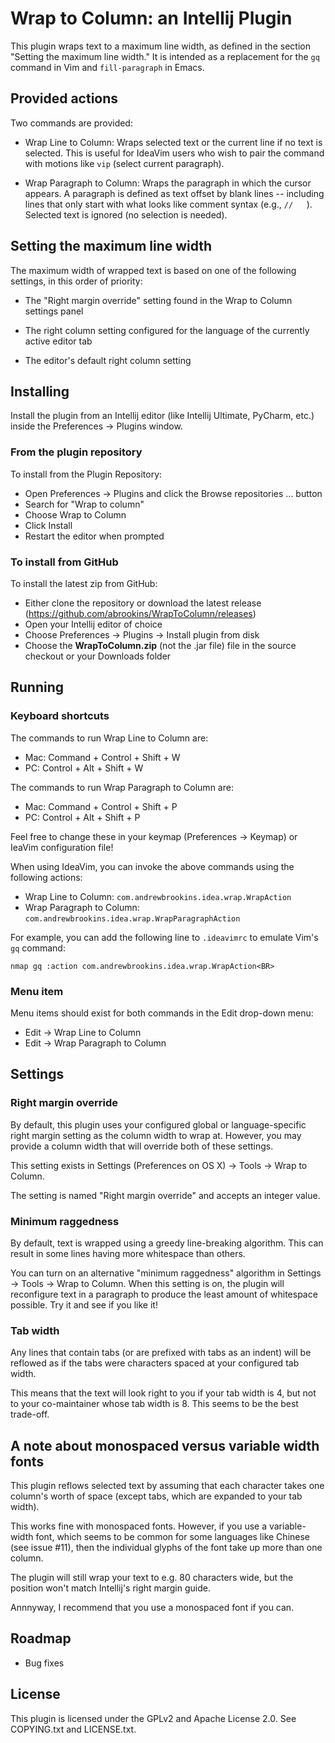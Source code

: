 # Wrap to Column: an Intellij Plugin

This plugin wraps text to a maximum line width, as defined in the section
"Setting the maximum line width." It is intended as a replacement for the `gq`
command in Vim and `fill-paragraph` in Emacs.


## Provided actions

Two commands are provided:

* Wrap Line to Column: Wraps selected text or the current line if no text is
  selected. This is useful for IdeaVim users who wish to pair the command with
  motions like `vip` (select current paragraph).

* Wrap Paragraph to Column: Wraps the paragraph in which the cursor appears.
  A paragraph is defined as text offset by blank lines -- including lines that
  only start with what looks like comment syntax (e.g., `//   `). Selected text
  is ignored (no selection is needed).


## Setting the maximum line width

The maximum width of wrapped text is based on one of the following settings, in
this order of priority:
 
* The "Right margin override" setting found in the Wrap to Column settings
  panel

* The right column setting configured for the language of the currently active
  editor tab

* The editor's default right column setting


## Installing

Install the plugin from an Intellij editor (like Intellij Ultimate, PyCharm,
etc.) inside the Preferences -> Plugins window.


### From the plugin repository

To install from the Plugin Repository:
 
* Open Preferences -> Plugins and click the Browse repositories ... button
* Search for "Wrap to column"
* Choose Wrap to Column
* Click Install
* Restart the editor when prompted


### To install from GitHub

To install the latest zip from GitHub:

* Either clone the repository or download the latest release (https://github.com/abrookins/WrapToColumn/releases)
* Open your Intellij editor of choice
* Choose Preferences -> Plugins -> Install plugin from disk
* Choose the **WrapToColumn.zip** (not the .jar file) file in the source checkout or your Downloads folder

## Running

### Keyboard shortcuts

The commands to run Wrap Line to Column are:

* Mac: Command + Control + Shift + W
* PC: Control + Alt + Shift + W

The commands to run Wrap Paragraph to Column are:

* Mac: Command + Control + Shift + P
* PC: Control + Alt + Shift + P

Feel free to change these in your keymap (Preferences -> Keymap) or IeaVim
configuration file!

When using IdeaVim, you can invoke the above commands using the following actions:
* Wrap Line to Column: `com.andrewbrookins.idea.wrap.WrapAction`
* Wrap Paragraph to Column: `com.andrewbrookins.idea.wrap.WrapParagraphAction`

For example, you can add the following line to `.ideavimrc` to emulate Vim's `gq` command:

```
nmap gq :action com.andrewbrookins.idea.wrap.WrapAction<BR>
```


### Menu item

Menu items should exist for both commands in the Edit drop-down menu:

* Edit -> Wrap Line to Column
* Edit -> Wrap Paragraph to Column


## Settings

### Right margin override

By default, this plugin uses your configured global or language-specific right
margin setting as the column width to wrap at. However, you may provide a column
width that will override both of these settings.

This setting exists in Settings (Preferences on OS X) -> Tools -> Wrap to Column.

The setting is named "Right margin override" and accepts an integer value.


### Minimum raggedness

By default, text is wrapped using a greedy line-breaking algorithm. This can
result in some lines having more whitespace than others.

You can turn on an alternative "minimum raggedness" algorithm in Settings ->
Tools -> Wrap to Column. When this setting is on, the plugin will reconfigure
text in a paragraph to produce the least amount of whitespace possible. Try it
and see if you like it!


### Tab width

Any lines that contain tabs (or are prefixed with tabs as an indent) will be
reflowed as if the tabs were characters spaced at your configured tab width.

This means that the text will look right to you if your tab width is 4, but not
to your co-maintainer whose tab width is 8. This seems to be the best trade-off.


## A note about monospaced versus variable width fonts

This plugin reflows selected text by assuming that each character takes one
column's worth of space (except tabs, which are expanded to your tab width).

This works fine with monospaced fonts. However, if you use a variable-width
font, which seems to be common for some languages like Chinese (see issue #11),
then the individual glyphs of the font take up more than one column.

The plugin will still wrap your text to e.g. 80 characters wide, but the
position won't match Intellij's right margin guide.

Annnyway, I recommend that you use a monospaced font if you can.


## Roadmap
* Bug fixes


## License

This plugin is licensed under the GPLv2 and Apache License 2.0. See COPYING.txt
and LICENSE.txt.
